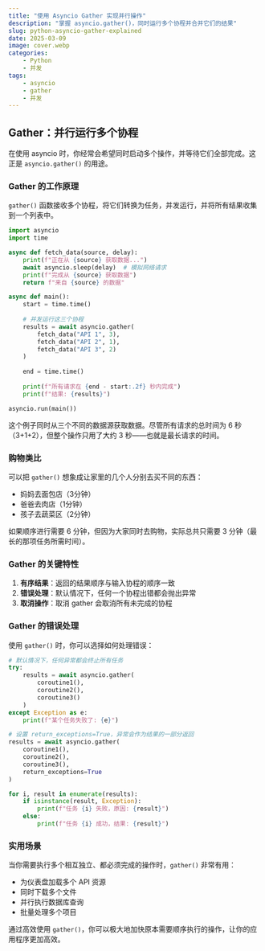 ```yaml
---
title: "使用 Asyncio Gather 实现并行操作"
description: "掌握 asyncio.gather()，同时运行多个协程并合并它们的结果"
slug: python-asyncio-gather-explained
date: 2025-03-09
image: cover.webp
categories:
    - Python
    - 并发
tags:
    - asyncio
    - gather
    - 并发
---
```


## Gather：并行运行多个协程

在使用 asyncio 时，你经常会希望同时启动多个操作，并等待它们全部完成。这正是 `asyncio.gather()` 的用途。

### Gather 的工作原理

`gather()` 函数接收多个协程，将它们转换为任务，并发运行，并将所有结果收集到一个列表中。

```python
import asyncio
import time

async def fetch_data(source, delay):
    print(f"正在从 {source} 获取数据...")
    await asyncio.sleep(delay)  # 模拟网络请求
    print(f"完成从 {source} 获取数据")
    return f"来自 {source} 的数据"

async def main():
    start = time.time()
    
    # 并发运行这三个协程
    results = await asyncio.gather(
        fetch_data("API 1", 3),
        fetch_data("API 2", 1),
        fetch_data("API 3", 2)
    )
    
    end = time.time()
    
    print(f"所有请求在 {end - start:.2f} 秒内完成")
    print(f"结果: {results}")

asyncio.run(main())
```

这个例子同时从三个不同的数据源获取数据。尽管所有请求的总时间为 6 秒（3+1+2），但整个操作只用了大约 3 秒——也就是最长请求的时间。

### 购物类比

可以把 `gather()` 想象成让家里的几个人分别去买不同的东西：

- 妈妈去面包店（3分钟）
- 爸爸去肉店（1分钟）
- 孩子去蔬菜区（2分钟）

如果顺序进行需要 6 分钟，但因为大家同时去购物，实际总共只需要 3 分钟（最长的那项任务所需时间）。

### Gather 的关键特性

1. **有序结果**：返回的结果顺序与输入协程的顺序一致
2. **错误处理**：默认情况下，任何一个协程出错都会抛出异常
3. **取消操作**：取消 gather 会取消所有未完成的协程

### Gather 的错误处理

使用 `gather()` 时，你可以选择如何处理错误：

```python
# 默认情况下，任何异常都会终止所有任务
try:
    results = await asyncio.gather(
        coroutine1(),
        coroutine2(),
        coroutine3()
    )
except Exception as e:
    print(f"某个任务失败了: {e}")

# 设置 return_exceptions=True，异常会作为结果的一部分返回
results = await asyncio.gather(
    coroutine1(),
    coroutine2(),
    coroutine3(),
    return_exceptions=True
)

for i, result in enumerate(results):
    if isinstance(result, Exception):
        print(f"任务 {i} 失败，原因: {result}")
    else:
        print(f"任务 {i} 成功，结果: {result}")
```

### 实用场景

当你需要执行多个相互独立、都必须完成的操作时，`gather()` 非常有用：

- 为仪表盘加载多个 API 资源
- 同时下载多个文件
- 并行执行数据库查询
- 批量处理多个项目

通过高效使用 `gather()`，你可以极大地加快原本需要顺序执行的操作，让你的应用程序更加高效。